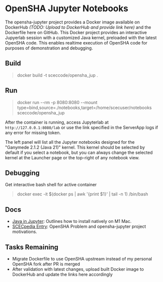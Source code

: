 # OpenSHA Jupyter Notebooks
The opensha-jupyter project provides a Docker image available on DockerHub <i>(TODO: Upload to DockerHub and provide link here)</i> and the Dockerfile here on GitHub. This Docker project provides an interactive Jupyerlab session with a customized Java kernel, preloaded with the latest OpenSHA code. This enables realtime execution of OpenSHA code for purposes of demonstration and debugging.

## Build
> docker build -t sceccode/opensha_jup .

## Run
> docker run --rm -p 8080:8080 --mount type=bind,source=./notebooks,target=/home/scecuser/notebooks sceccode/opensha_jup

After the container is running, access Jupyterlab at `http://127.0.0.1:8080/lab` or
use the link specified in the ServerApp logs if any error for missing token.

The left panel will list all the Jupyter notebooks designed for the "Ganymede
2.1.2 (Java 21)" kernel.  This kernel should be selected by default if you
select a notebook, but you can always change the selected kernel at the
Launcher page or the top-right of any notebook view.

## Debugging
Get interactive bash shell for active container
> docker exec -it $(docker ps | awk '{print $1}' | tail -n 1) /bin/bash

## Docs
* [Java in Jupyter](https://docs.google.com/document/d/1XHZ4cXMgGmyFc_Z0NlksIo-u9DbXp4Mz8naniXoi7os/edit?usp=sharing): Outlines how to install natively on M1 Mac.
* [SCECpedia Entry](https://strike.scec.org/scecpedia/OpenSHA-Jupyter): OpenSHA Problem and opensha-jupyter project motivations.

## Tasks Remaining
- Migrate Dockerfile to use OpenSHA upstream instead of my personal OpenSHA fork after PR is merged
- After validation with latest changes, upload built Docker image to DockerHub and update the links here accordingly

